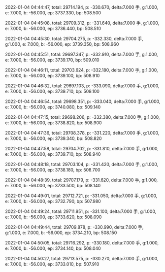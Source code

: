 2022-01-04 04:44:47, total: 29714.194, p: -330.670, delta:7.000 手, g:1.000, e: 7.000, b: -56.000, ep: 3737.330, bp: 508.500

2022-01-04 04:45:08, total: 29709.312, p: -331.640, delta:7.000 手, g:1.000, e: 7.000, b: -56.000, ep: 3736.440, bp: 508.510

2022-01-04 04:45:30, total: 29704.275, p: -332.330, delta:7.000 手, g:1.000, e: 7.000, b: -56.000, ep: 3739.350, bp: 508.960

2022-01-04 04:45:51, total: 29697.347, p: -332.910, delta:7.000 手, g:1.000, e: 7.000, b: -56.000, ep: 3739.170, bp: 509.010

2022-01-04 04:46:11, total: 29703.624, p: -332.180, delta:7.000 手, g:1.000, e: 7.000, b: -56.000, ep: 3739.100, bp: 508.910

2022-01-04 04:46:32, total: 29697.103, p: -333.090, delta:7.000 手, g:1.000, e: 7.000, b: -56.000, ep: 3739.710, bp: 509.100

2022-01-04 04:46:54, total: 29698.351, p: -333.040, delta:7.000 手, g:1.000, e: 7.000, b: -56.000, ep: 3740.080, bp: 509.140

2022-01-04 04:47:15, total: 29698.206, p: -332.380, delta:7.000 手, g:1.000, e: 7.000, b: -56.000, ep: 3738.820, bp: 508.900

2022-01-04 04:47:36, total: 29708.378, p: -331.220, delta:7.000 手, g:1.000, e: 7.000, b: -56.000, ep: 3739.340, bp: 508.820

2022-01-04 04:47:58, total: 29704.702, p: -331.810, delta:7.000 手, g:1.000, e: 7.000, b: -56.000, ep: 3739.710, bp: 508.940

2022-01-04 04:48:18, total: 29703.104, p: -331.420, delta:7.000 手, g:1.000, e: 7.000, b: -56.000, ep: 3738.180, bp: 508.700

2022-01-04 04:48:39, total: 29707.179, p: -331.620, delta:7.000 手, g:1.000, e: 7.000, b: -56.000, ep: 3733.500, bp: 508.140

2022-01-04 04:49:01, total: 29712.721, p: -331.050, delta:7.000 手, g:1.000, e: 7.000, b: -56.000, ep: 3732.790, bp: 507.980

2022-01-04 04:49:24, total: 29711.951, p: -331.100, delta:7.000 手, g:1.000, e: 7.000, b: -56.000, ep: 3733.620, bp: 508.090

2022-01-04 04:49:44, total: 29709.878, p: -330.990, delta:7.000 手, g:1.000, e: 7.000, b: -56.000, ep: 3734.210, bp: 508.150

2022-01-04 04:50:05, total: 29716.292, p: -330.180, delta:7.000 手, g:1.000, e: 7.000, b: -56.000, ep: 3734.140, bp: 508.040

2022-01-04 04:50:27, total: 29713.575, p: -330.270, delta:7.000 手, g:1.000, e: 7.000, b: -56.000, ep: 3733.010, bp: 507.910